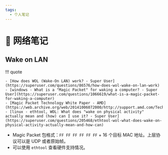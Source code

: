 ```yaml
---
tags:
  - 个人笔记
---
```


# 📒 网络笔记

## Wake on LAN

!!! quote

    - [How does WOL (Wake-On LAN) work? - Super User](https://superuser.com/questions/86576/how-does-wol-wake-on-lan-work)
    - [windows - What is a "Magic Packet" for waking a computer? - Super User](https://superuser.com/questions/1066619/what-is-a-magic-packet-for-waking-a-computer)
    - [Magic Packet Technology White Paper - AMD](https://web.archive.org/web/20141006072000/http://support.amd.com/TechDocs/20213.pdf)
    - [linux - ethtool, WOL: What does "wake on physical activity" actually mean and (how) can I use it? - Super User](https://superuser.com/questions/205468/ethtool-wol-what-does-wake-on-physical-activity-actually-mean-and-how-can)

- Magic Packet 包格式：`FF FF FF FF FF FF` + 16 个目标 MAC 地址。上层协议可以是 UDP 或者原始帧。
- 可以使用 `ethtool` 查看硬件支持情况。
